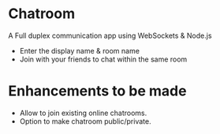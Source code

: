 # Chatroom
A Full duplex communication app using WebSockets & Node.js

- Enter the display name & room name
- Join with your friends to chat within the same room

# Enhancements to be made
- Allow to join existing online chatrooms.
- Option to make chatroom public/private.
